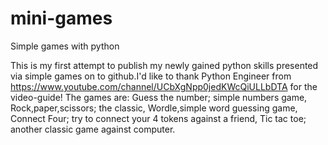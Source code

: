 # mini-games
 Simple games with python

This is my first attempt to publish my newly gained python skills presented via simple games on to github.I'd like to thank Python Engineer from https://www.youtube.com/channel/UCbXgNpp0jedKWcQiULLbDTA for the video-guide!
The games are:
Guess the number; simple numbers game,
Rock,paper,scissors; the classic,
Wordle,simple word guessing game,
Connect Four; try to connect your 4 tokens against a friend,
Tic tac toe; another classic game against computer.